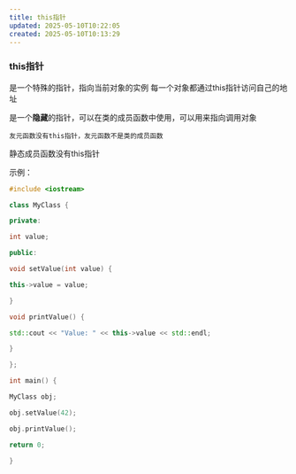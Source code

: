 ```yaml
---
title: this指针
updated: 2025-05-10T10:22:05
created: 2025-05-10T10:13:29
---
```


### this指针
是一个特殊的指针，指向当前对象的实例
每一个对象都通过this指针访问自己的地址

是一个**隐藏**的指针，可以在类的成员函数中使用，可以用来指向调用对象

`友元函数没有this指针，友元函数不是类的成员函数`

静态成员函数没有this指针

示例：
```c++
#include <iostream>

class MyClass {

private:

int value;

public:

void setValue(int value) {

this->value = value;

}

void printValue() {

std::cout << "Value: " << this->value << std::endl;

}

};

int main() {

MyClass obj;

obj.setValue(42);

obj.printValue();

return 0;

}
```
